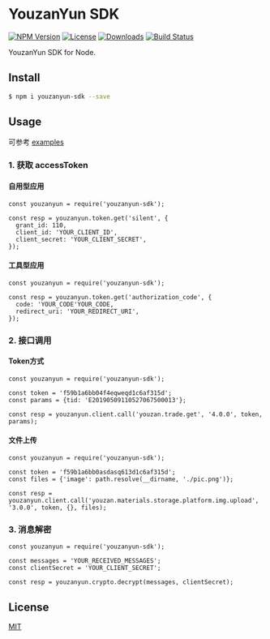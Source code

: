 YouzanYun SDK
=======

[![NPM Version](https://img.shields.io/npm/v/youzanyun-sdk.svg?style=flat)](https://www.npmjs.com/package/youzanyun-sdk)
[![License](https://img.shields.io/badge/license-MIT-brightgreen.svg?style=flat-square)](LICENSE.md)
[![Downloads](https://img.shields.io/npm/dt/youzanyun-sdk.svg)]()
[![Build Status](https://travis-ci.org/youzan/open-sdk-node.png)](https://travis-ci.org/youzan/open-sdk-node)

YouzanYun SDK for Node.  

## Install

```bash
$ npm i youzanyun-sdk --save
```

## Usage

可参考 [examples](examples)  

### 1. 获取 accessToken

#### 自用型应用

```node
const youzanyun = require('youzanyun-sdk');

const resp = youzanyun.token.get('silent', {
  grant_id: 110,
  client_id: 'YOUR_CLIENT_ID',
  client_secret: 'YOUR_CLIENT_SECRET',
});
```

#### 工具型应用

```node
const youzanyun = require('youzanyun-sdk');

const resp = youzanyun.token.get('authorization_code', {
  code: 'YOUR_CODE'YOUR_CODE,
  redirect_uri: 'YOUR_REDIRECT_URI',
});
```

### 2. 接口调用

#### Token方式

```node
const youzanyun = require('youzanyun-sdk');

const token = 'f59b1a6bb04f4eqweqd1c6af315d';
const params = {tid: 'E20190509110527067500013'};

const resp = youzanyun.client.call('youzan.trade.get', '4.0.0', token, params);
```

#### 文件上传

```node
const youzanyun = require('youzanyun-sdk');

const token = 'f59b1a6bb0asdasq613d1c6af315d';
const files = {'image': path.resolve(__dirname, './pic.png')};

const resp = youzanyun.client.call('youzan.materials.storage.platform.img.upload', '3.0.0', token, {}, files);
```

### 3. 消息解密

```node
const youzanyun = require('youzanyun-sdk');

const messages = 'YOUR_RECEIVED_MESSAGES';
const clientSecret = 'YOUR_CLIENT_SECRET';

const resp = youzanyun.crypto.decrypt(messages, clientSecret);
```

## License

[MIT](LICENSE)
